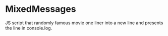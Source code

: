 # MixedMessages
JS script that randomly famous movie one liner into a new line and presents the line in console.log.
